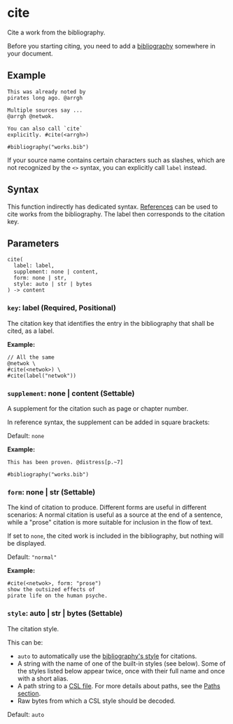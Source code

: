 # cite

Cite a work from the bibliography.

Before you starting citing, you need to add a [bibliography](/docs/reference/model/bibliography/) somewhere in your document.

## Example

```typst
This was already noted by
pirates long ago. @arrgh

Multiple sources say ...
@arrgh @netwok.

You can also call `cite`
explicitly. #cite(<arrgh>)

#bibliography("works.bib")
```

If your source name contains certain characters such as slashes, which are not recognized by the `<>` syntax, you can explicitly call `label` instead.

## Syntax

This function indirectly has dedicated syntax. [References](/docs/reference/model/ref/) can be used to cite works from the bibliography. The label then corresponds to the citation key.

## Parameters

```
cite(
  label: label,
  supplement: none | content,
  form: none | str,
  style: auto | str | bytes
) -> content
```

### `key`: label (Required, Positional)

The citation key that identifies the entry in the bibliography that shall be cited, as a label.

**Example:**
```typst
// All the same
@netwok \
#cite(<netwok>) \
#cite(label("netwok"))
```

### `supplement`: none | content (Settable)

A supplement for the citation such as page or chapter number.

In reference syntax, the supplement can be added in square brackets:

Default: `none`

**Example:**
```typst
This has been proven. @distress[p.~7]

#bibliography("works.bib")
```

### `form`: none | str (Settable)

The kind of citation to produce. Different forms are useful in different scenarios: A normal citation is useful as a source at the end of a sentence, while a "prose" citation is more suitable for inclusion in the flow of text.

If set to `none`, the cited work is included in the bibliography, but nothing will be displayed.

Default: `"normal"`

**Example:**
```typst
#cite(<netwok>, form: "prose")
show the outsized effects of
pirate life on the human psyche.
```

### `style`: auto | str | bytes (Settable)

The citation style.

This can be:

- `auto` to automatically use the [bibliography's style](/docs/reference/model/bibliography/#parameters-style) for citations.
- A string with the name of one of the built-in styles (see below). Some of the styles listed below appear twice, once with their full name and once with a short alias.
- A path string to a [CSL file](https://citationstyles.org/). For more details about paths, see the [Paths section](/docs/reference/syntax/#paths).
- Raw bytes from which a CSL style should be decoded.

Default: `auto`
